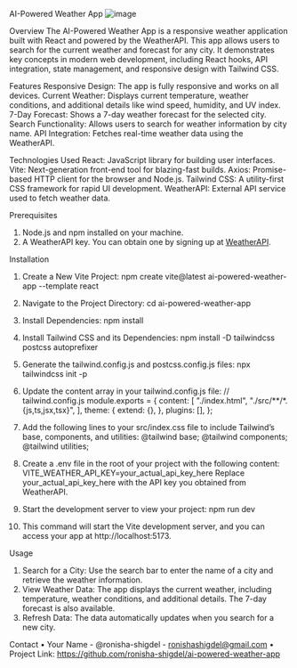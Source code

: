 AI-Powered Weather App
![image](https://github.com/user-attachments/assets/80f3b28d-8384-4221-83f7-03f0f05c4121)


Overview
The AI-Powered Weather App is a responsive weather application built with React and powered by the WeatherAPI. This app allows users to search for the current weather and forecast for any city. It demonstrates key concepts in modern web development, including React hooks, API integration, state management, and responsive design with Tailwind CSS.

Features
Responsive Design: The app is fully responsive and works on all devices.
Current Weather: Displays current temperature, weather conditions, and additional details like wind speed, humidity, and UV index.
7-Day Forecast: Shows a 7-day weather forecast for the selected city.
Search Functionality: Allows users to search for weather information by city name.
API Integration: Fetches real-time weather data using the WeatherAPI.

Technologies Used
React: JavaScript library for building user interfaces.
Vite: Next-generation front-end tool for blazing-fast builds.
Axios: Promise-based HTTP client for the browser and Node.js.
Tailwind CSS: A utility-first CSS framework for rapid UI development.
WeatherAPI: External API service used to fetch weather data.

Prerequisites
1.	Node.js and npm installed on your machine.
2.	A WeatherAPI key. You can obtain one by signing up at [WeatherAPI](https://www.weatherapi.com/).

Installation
1.	Create a New Vite Project:
npm create vite@latest ai-powered-weather-app --template react

2.	Navigate to the Project Directory:
cd ai-powered-weather-app

3.	Install Dependencies:
npm install

4.	Install Tailwind CSS and its Dependencies:
npm install -D tailwindcss postcss autoprefixer

5.	Generate the tailwind.config.js and postcss.config.js files:
npx tailwindcss init -p

6.	Update the content array in your tailwind.config.js file:
// tailwind.config.js
module.exports = {
content: [
"./index.html",
"./src/**/*.{js,ts,jsx,tsx}",
],
theme: {
extend: {},
},
plugins: [],
};

7.	Add the following lines to your src/index.css file to include Tailwind’s base, components, and utilities:
@tailwind base;
@tailwind components;
@tailwind utilities;

8.	Create a .env file in the root of your project with the following content:
VITE_WEATHER_API_KEY=your_actual_api_key_here
Replace your_actual_api_key_here with the API key you obtained from WeatherAPI.

9.	Start the development server to view your project:
npm run dev

10.	This command will start the Vite development server, and you can access your app at http://localhost:5173.

Usage
1.	Search for a City: Use the search bar to enter the name of a city and retrieve the weather information.
2.	View Weather Data: The app displays the current weather, including temperature, weather conditions, and additional details. The 7-day forecast is also available.
3.	Refresh Data: The data automatically updates when you search for a new city.

Contact
•	Your Name - @ronisha-shigdel - ronishashigdel@gmail.com
•	Project Link: https://github.com/ronisha-shigdel/ai-powered-weather-app

